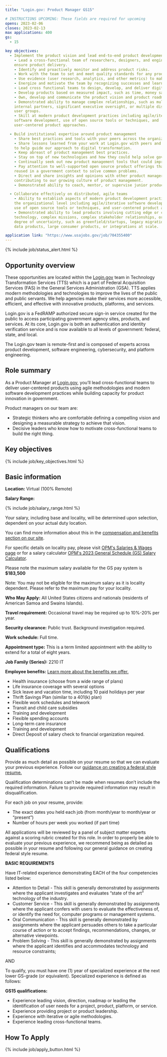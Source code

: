 ```yaml
---
title: "Login.gov: Product Manager GS15"

# INSTRUCTIONS UPCOMING: These fields are required for upcoming
opens: 2023-02-06
closes: 2023-02-13
max applications: 400
gs:
  - 15

key objectives:
  - Implement the product vision and lead end-to-end product development
    - Lead a cross-functional team of researchers, designers, and engineers to
    ensure product delivery.
    - Identify and proactively monitor and address product risks.
    - Work with the team to set and meet quality standards for any product you build.
    - Use evidence (user research, analytics, and other metrics) to make product decisions.
    - Energize and motivate the team by recognizing successes and learning from failures.
    - Lead cross functional teams to design, develop, and deliver digital products or services.
    - Develop products based on measured impact, such as time, money saved, or value created.
    - Own, develop and communicate the product vision and product roadmap.
    - Demonstrated ability to manage complex relationships, such as multiple
    internal partners, significant executive oversight, or multiple distinct
    user groups.
    - Skill at modern product development practices including agile/iterative
    software development, use of open source tools or techniques, and
    user-centered product approaches.

  - Build institutional expertise around product management
    - Share best practices and tools with your peers across the organization.
    - Share lessons learned from your work at Login.gov with peers and leaders
    to help guide our approach to digital transformation.
    - Keep abreast of product management best practices.
    - Stay on top of new technologies and how they could help solve government problems.
    - Continually seek out new product management tools that could improve the way we work.
    - Pay attention to well-supported open source product offerings that can be
    reused in a government context to solve common problems.
    - Direct and share insights and opinions with other product managers,
    contributing to our growing culture of product management.
    - Demonstrated ability to coach, mentor, or supervise junior product managers.

  - Collaborate effectively on distributed, agile teams
    - Ability to establish aspects of modern product development practices at
    the organizational level including agile/iterative software development,
    use of open source tools or techniques, and user-centered product approaches.
    - Demonstrated ability to lead products involving cutting edge or complex
    technology, complex missions, complex stakeholder relationships, or a high
    degree of uncertainty, such as greenfield/startups, legacy migrations, big
    data products, large consumer products, or integrations at scale.

application link: "https://www.usajobs.gov/job/704355400"
---
```


{% include job/status_alert.html %}

## Opportunity overview

These opportunities are located within the [Login.gov](https://login.gov/) team
in Technology Transformation Services (TTS) which is a part of Federal
Acquisition Services (FAS) in the General Services Administration (GSA). TTS
applies modern methodologies and technologies to improve the lives of the public
and public servants. We help agencies make their services more accessible,
efficient, and effective with innovative products, platforms, and services.

Login.gov is a FedRAMP authorized secure sign-in service created for the public
to access participating government agency sites, products, and services. At its
core, Login.gov is both an authentication and identity verification service and
is now available to all levels of government: federal, state, and local.

The Login.gov team is remote-first and is composed of experts across product
development, software engineering, cybersecurity, and platform engineering.

## Role summary

As a Product Manager at [Login.gov](https://login.gov/), you’ll lead
cross-functional teams to deliver user-centered products using agile
methodologies and modern software development practices while building capacity
for product innovation in government.

Product managers on our team are:

- Strategic thinkers who are comfortable defining a compelling vision and
  designing a measurable strategy to achieve that vision.
- Decisive leaders who know how to motivate cross-functional teams to build the
  right thing.

## Key objectives

{% include job/key_objectives.html %}

## Basic information

**Location:**
Virtual (100% Remote)

**Salary Range:**

{% include job/salary_range.html %}

Your salary, including base and locality, will be determined upon selection,
dependent on your actual duty location.

You can find more information about this in the
[compensation and benefits section on our site](https://join.tts.gsa.gov/compensation-and-benefits/).

For specific details on locality pay, please visit
[OPM's Salaries & Wages page](https://www.opm.gov/policy-data-oversight/pay-leave/salaries-wages/)
or for a salary calculator
[OPM's 2023 General Schedule (GS) Salary Calculator](https://www.opm.gov/policy-data-oversight/pay-leave/salaries-wages/2023/general-schedule-gs-salary-calculator/).

Please note the maximum salary available for the GS pay system is **$183,500**

Note: You may not be eligible for the maximum salary as it is locality
dependent. Please refer to the maximum pay for your locality.

**Who May Apply:**
All United States citizens and nationals (residents of American Samoa and Swains
Islands).

**Travel requirement:**
Occasional travel may be required up to 10%-20% per year.

**Security clearance:**
Public trust. Background investigation required.

**Work schedule:**
Full time.

**Appointment type:**
This is a term limited appointment with the ability to extend for a total of eight years.

**Job Family (Series):**
2210 IT

**Employee benefits:**
[Learn more about the benefits we offer.](https://join.tts.gsa.gov/compensation-and-benefits/)

- Health insurance (choose from a wide range of plans)
- Life insurance coverage with several options
- Sick leave and vacation time, including 10 paid holidays per year
- Thrift Savings Plan (similar to a 401(k) plan)
- Flexible work schedules and telework
- Transit and child care subsidies
- Training and development
- Flexible spending accounts
- Long-term care insurance
- Training and development
- Direct Deposit of salary check to financial organization required.

## Qualifications

Provide as much detail as possible on your resume so that we can evaluate your
previous experience. Follow our
[guidance on creating a federal style resume.](https://join.tts.gsa.gov/resume/)

Qualification determinations can’t be made when resumes don’t include the
required information. Failure to provide required information may result in
disqualification.

For each job on your resume, provide:

- The exact dates you held each job (from month/year to month/year or “present”)
- Number of hours per week you worked (if part time)

All applications will be reviewed by a panel of subject matter experts against a
scoring rubric created for this role. In order to properly be able to evaluate
your previous experience, we recommend being as detailed as possible in your
resume and following our general guidance on creating federal style resume.

**BASIC REQUIREMENTS**

Have IT-related experience demonstrating EACH of the four competencies listed below:

- Attention to Detail - This skill is generally demonstrated by assignments
  where the applicant investigates and evaluates “state of the art” technology
  of the industry.
- Customer Service - This skill is generally demonstrated by assignments where
  the applicant confers with users to evaluate the effectiveness of, or identify
  the need for, computer programs or management systems.
- Oral Communication - This skill is generally demonstrated by assignments where
  the applicant persuades others to take a particular course of action or to
  accept findings, recommendations, changes, or alternative viewpoints.
- Problem Solving - This skill is generally demonstrated by assignments where
  the applicant identifies and accommodates technology and resource constraints;

AND

To qualify, you must have one (1) year of specialized experience at the next
lower GS-grade (or equivalent). Specialized experience is defined as follows:

**GS15 qualifications:**

- Experience leading vision, direction, roadmap or leading the identification of
  user needs for a project, product, platform, or service.
- Experience providing project or product leadership.
- Experience with iterative or agile methodologies.
- Experience leading cross-functional teams.

## How To Apply

{% include job/apply_button.html %}
